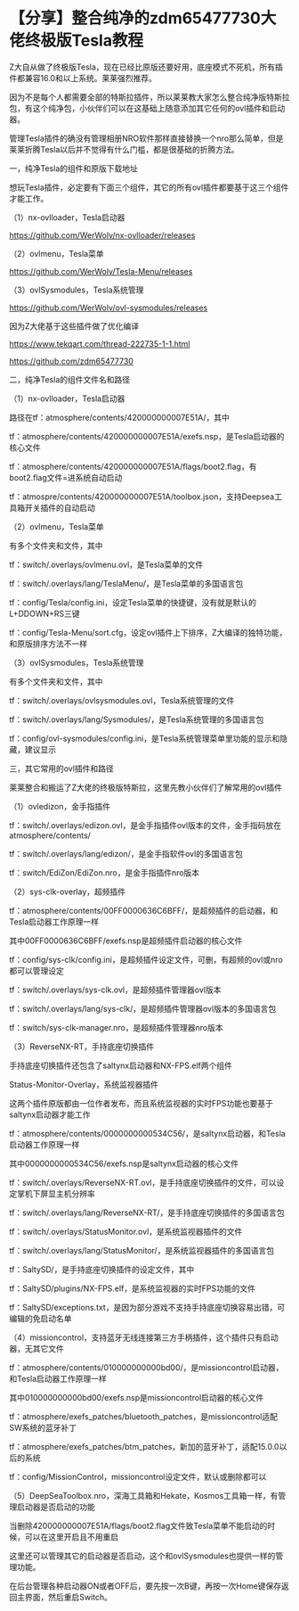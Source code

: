 # 【分享】整合纯净的zdm65477730大佬终极版Tesla教程

Z大自从做了终极版Tesla，现在已经比原版还要好用，底座模式不死机，所有插件都兼容16.0和以上系统。莱莱强烈推荐。

因为不是每个人都需要全部的特斯拉插件，所以莱莱教大家怎么整合纯净版特斯拉包，有这个纯净包，小伙伴们可以在这基础上随意添加其它任何的ovl插件和启动器。

管理Tesla插件的确没有管理相册NRO软件那样直接替换一个nro那么简单，但是莱莱折腾Tesla以后并不觉得有什么门槛，都是很基础的折腾方法。

一，纯净Tesla的组件和原版下载地址

想玩Tesla插件，必定要有下面三个组件，其它的所有ovl插件都要基于这三个组件才能工作。

（1）nx-ovlloader，Tesla启动器

https://github.com/WerWolv/nx-ovlloader/releases

（2）ovlmenu，Tesla菜单

https://github.com/WerWolv/Tesla-Menu/releases

（3）ovlSysmodules，Tesla系统管理

https://github.com/WerWolv/ovl-sysmodules/releases

因为Z大佬基于这些插件做了优化编译

https://www.tekqart.com/thread-222735-1-1.html

https://github.com/zdm65477730

二，纯净Tesla的组件文件名和路径

（1）nx-ovlloader，Tesla启动器

路径在tf：atmosphere/contents/420000000007E51A/，其中

tf：atmosphere/contents/420000000007E51A/exefs.nsp，是Tesla启动器的核心文件

tf：atmosphere/contents/420000000007E51A/flags/boot2.flag，有boot2.flag文件=进系统自动启动

tf：atmospre/contents/420000000007E51A/toolbox.json，支持Deepsea工具箱开关插件的自动启动

（2）ovlmenu，Tesla菜单

有多个文件夹和文件，其中

tf：switch/.overlays/ovlmenu.ovl，是Tesla菜单的文件

tf：switch/.overlays/lang/TeslaMenu/，是Tesla菜单的多国语言包

tf：config/Tesla/config.ini，设定Tesla菜单的快捷键，没有就是默认的L+DDOWN+RS三键

tf：config/Tesla-Menu/sort.cfg，设定ovl插件上下排序，Z大编译的独特功能，和原版排序方法不一样

（3）ovlSysmodules，Tesla系统管理

有多个文件夹和文件，其中

tf：switch/.overlays/ovlsysmodules.ovl，Tesla系统管理的文件

tf：switch/.overlays/lang/Sysmodules/，是Tesla系统管理的多国语言包

tf：config/ovl-sysmodules/config.ini，是Tesla系统管理菜单里功能的显示和隐藏，建议显示

三，其它常用的ovl插件和路径

莱莱整合和搬运了Z大佬的终极版特斯拉，这里先教小伙伴们了解常用的ovl插件

（1）ovledizon，金手指插件

tf：switch/.overlays/edizon.ovl，是金手指插件ovl版本的文件，金手指码放在atmosphere/contents/

tf：switch/.overlays/lang/edizon/，是金手指软件ovl的多国语言包

tf：switch/EdiZon/EdiZon.nro，是金手指插件nro版本

（2）sys-clk-overlay，超频插件

tf：atmosphere/contents/00FF0000636C6BFF/，是超频插件的启动器，和Tesla启动器工作原理一样

其中00FF0000636C6BFF/exefs.nsp是超频插件启动器的核心文件

tf：config/sys-clk/config.ini，是超频插件设定文件，可删，有超频的ovl或nro都可以管理设定

tf：switch/.overlays/sys-clk.ovl，是超频插件管理器ovl版本

tf：switch/.overlays/lang/sys-clk/，是超频插件管理器ovl版本的多国语言包

tf：switch/sys-clk-manager.nro，是超频插件管理器nro版本

（3）ReverseNX-RT，手持底座切换插件

手持底座切换插件还包含了saltynx启动器和NX-FPS.elf两个组件

Status-Monitor-Overlay，系统监视器插件

这两个插件原版都由一位作者发布，而且系统监视器的实时FPS功能也要基于saltynx启动器才能工作

tf：atmosphere/contents/0000000000534C56/，是saltynx启动器，和Tesla启动器工作原理一样

其中0000000000534C56/exefs.nsp是saltynx启动器的核心文件

tf：switch/.overlays/ReverseNX-RT.ovl，是手持底座切换插件的文件，可以设定掌机下屏显主机分辨率

tf：switch/.overlays/lang/ReverseNX-RT/，是手持底座切换插件的多国语言包

tf：switch/.overlays/StatusMonitor.ovl，是系统监视器插件的文件

tf：switch/.overlays/lang/StatusMonitor/，是系统监视器插件的多国语言包

tf：SaltySD/，是手持底座切换插件的设定文件，其中

tf：SaltySD/plugins/NX-FPS.elf，是系统监视器的实时FPS功能的文件

tf：SaltySD/exceptions.txt，是因为部分游戏不支持手持底座切换容易出错，可编辑的免启动名单

（4）missioncontrol，支持蓝牙无线连接第三方手柄插件，这个插件只有启动器，无其它文件

tf：atmosphere/contents/010000000000bd00/，是missioncontrol启动器，和Tesla启动器工作原理一样

其中010000000000bd00/exefs.nsp是missioncontrol启动器的核心文件

tf：atmosphere/exefs_patches/bluetooth_patches，是missioncontrol适配SW系统的蓝牙补丁

tf：atmosphere/exefs_patches/btm_patches，新加的蓝牙补丁，适配15.0.0以后的系统

tf：config/MissionControl，missioncontrol设定文件，默认或删除都可以

（5）DeepSeaToolbox.nro，深海工具箱和Hekate，Kosmos工具箱一样，有管理启动器是否启动的功能

当删除420000000007E51A/flags/boot2.flag文件致Tesla菜单不能启动的时候，可以在这里开启且不用重启

这里还可以管理其它的启动器是否启动，这个和ovlSysmodules也提供一样的管理功能。

在后台管理各种启动器ON或者OFF后，要先按一次B键，再按一次Home键保存返回主界面，然后重启Switch。

